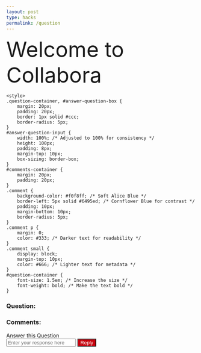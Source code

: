 ```yaml
---
layout: post
type: hacks
permalink: /question
---
```

 <span style="font-size:4em;">Welcome to Collabora</span>


<html lang="en">
<head>
    <meta charset="UTF-8">
    <title>Question Page</title>
   
    <style>
    .question-container, #answer-question-box {
        margin: 20px;
        padding: 20px;
        border: 1px solid #ccc;
        border-radius: 5px;
    }
    #answer-question-input {
        width: 100%; /* Adjusted to 100% for consistency */
        height: 100px;
        padding: 8px;
        margin-top: 10px;
        box-sizing: border-box;
    }
    #comments-container {
        margin: 20px;
        padding: 20px;
    }
    .comment {
        background-color: #f0f8ff; /* Soft Alice Blue */
        border-left: 5px solid #6495ed; /* Cornflower Blue for contrast */
        padding: 10px;
        margin-bottom: 10px;
        border-radius: 5px;
    }
    .comment p {
        margin: 0;
        color: #333; /* Darker text for readability */
    }
    .comment small {
        display: block;
        margin-top: 10px;
        color: #666; /* Lighter text for metadata */
    }
    #question-container {
        font-size: 1.5em; /* Increase the size */
        font-weight: bold; /* Make the text bold */
    }
</style>

</head>
<body>

<div id="question-container" class="question-container">
<h3>Question:</h3>
    <!-- Question will be inserted here -->
</div>
<div id="comments-container">
    <h3>Comments:</h3>
    <!-- Comments will be inserted here -->
</div>
<script>
    function reply_api(){
        var myHeaders = new Headers();
        myHeaders.append("Content-Type", "application/json");

        const questionId = new URLSearchParams(window.location.search).get('questionId');
        const replyText = document.getElementById('answer-question-input').value;
        const uid = localStorage.getItem("userUid") || "defaultUid"; // Use a default UID or handle this case as needed

        var raw = JSON.stringify({
            "parentPostId": questionId,
            "note": replyText,
            "uid": uid
            });

        var requestOptions = {
            method: 'POST',
            headers: myHeaders,
            body: raw,
            redirect: 'follow'
            };
              fetch("http://127.0.0.1:8086/api/post/", requestOptions)
                .then(response => {
                    if (response.ok) {
                        console.log("Reply Received");
                        alert("Your reply has been received.");
                        window.location.reload();

                    } else {
                        console.error("Reply failed");
                        // You can handle failed login attempts here
                        const errorMessageDiv = document.getElementById('errorMessage');
                        errorMessageDiv.innerHTML = '<label style="color: red;">Reply Failed</label>';
                    }
                })
     }
    
    async function fetchQuestion(questionId) {
        try {
            const response = await fetch(`http://127.0.0.1:8086/api/post?id=${questionId}`);
            if (!response.ok) {
                throw new Error(`Error: ${response.statusText}`);
            }
            const data = await response.json();
            return data.note; // Assuming the API returns an object with a 'note' property
        } catch (error) {
            console.error('Fetching question failed:', error);
            return "Question not found or there was an error fetching the question.";
        }
    }

    async function fetchAndDisplayComments(questionId) {
        const commentsContainer = document.getElementById('comments-container');
        try {
            const response = await fetch(`http://127.0.0.1:8086/api/post?parentPostId=${questionId}`);
            if (!response.ok) {
                throw new Error(`Error: ${response.statusText}`);
            }
            const comments = await response.json();
            if (comments.length > 0) {
                const loggedInUid = localStorage.getItem("userUid"); // Get the UID of the logged-in user
                const commentsHTML = comments.map(comment => {
                    // Check if the comment UID matches the logged-in UID and set the display name accordingly
                    const commenterUid = comment.userID === loggedInUid ? "You" : comment.userID;
                    return `
                        <div class="comment">
                            <p>${comment.note}</p>
                            <small>By: ${commenterUid}</small>
                        </div>
                    `;
                }).join('');
                commentsContainer.innerHTML = commentsHTML;
            } else {
                commentsContainer.innerHTML = '<p>No comments found.</p>';
            }
        } catch (error) {
            console.error('Fetching comments failed:', error);
            commentsContainer.innerHTML = '<p>Error fetching comments.</p>';
        }
    }



    async function displayQuestion() {
        // Extracting questionId from URL parameters
        const urlParams = new URLSearchParams(window.location.search);
        const questionId = urlParams.get('questionId');
        
        // Fetch the question based on questionId and display it
        const questionText = await fetchQuestion(questionId);
        document.getElementById('question-container').innerHTML += questionText;

        // Fetch and display comments for the question
        await fetchAndDisplayComments(questionId);
        
    }

    // Call displayQuestion when the page loads
    window.onload = displayQuestion;


</script>

<div id="errorMessage"></div>
<form action= "javascript:reply_api()">
<div id="answer-question-box">
    <span>Answer this Question</span><br>
    <input type="text" id="answer-question-input" placeholder="Enter your response here">
    <button id="response-button" style="background-color: #c5000c; color: white;" >Reply</button>

</div>
</form>
</body>
</html>

